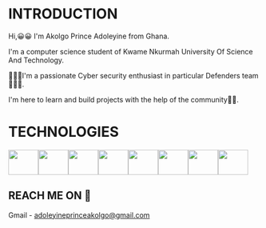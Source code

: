 # INTRODUCTION
Hi,😀😀 I'm Akolgo Prince Adoleyine from Ghana.

I'm a computer science student of Kwame Nkurmah University Of Science And Technology.

🧑🏽‍💻I'm a passionate Cyber security enthusiast in particular Defenders team🧑🏽‍💻.

I'm here to learn and build projects with the help of the community🫡🫡.

# TECHNOLOGIES

<img src="https://cdn.jsdelivr.net/gh/devicons/devicon/icons/python/python-original.svg" height=50px width=60px/><img src="https://cdn.jsdelivr.net/gh/devicons/devicon/icons/c/c-original.svg" height=50px width=60px/><img src="https://cdn.jsdelivr.net/gh/devicons/devicon/icons/bash/bash-plain.svg" height=50px width=60px/><img src="https://cdn.jsdelivr.net/gh/devicons/devicon/icons/git/git-original-wordmark.svg" height=50px width=60px/><img src="https://cdn.jsdelivr.net/gh/devicons/devicon/icons/java/java-original-wordmark.svg" height=50px width=60px/><img src="https://cdn.jsdelivr.net/gh/devicons/devicon/icons/css3/css3-original-wordmark.svg" height=50px width=60px/><img src="https://cdn.jsdelivr.net/gh/devicons/devicon/icons/github/github-original-wordmark.svg" height=50px width=60px/><img src="https://cdn.jsdelivr.net/gh/devicons/devicon/icons/html5/html5-plain-wordmark.svg" height=50px width=60px/>
          
          
                

## REACH ME ON 🔗

Gmail - adoleyineprinceakolgo@gmail.com
